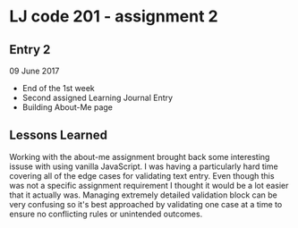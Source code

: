 # LJ code 201 - assignment 2

## Entry 2


09 June 2017

  - End of the 1st week
  - Second assigned Learning Journal Entry
  - Building About-Me page

## Lessons Learned

Working with the about-me assignment brought back some interesting issuse with using vanilla JavaScript.  I was having a particularly hard time covering all of the edge cases for validating text entry.  Even though this was not a specific assignment requirement I thought it would be a lot easier that it actually was.  Managing extremely detailed validation block can be very confusing so it's best approached by validating one case at a time to ensure no conflicting rules or unintended outcomes.
